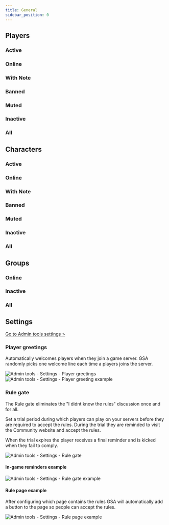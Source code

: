 ```yaml
---
title: General
sidebar_position: 0
---
```


## Players

### Active

### Online

### With Note

### Banned

### Muted

### Inactive

### All


## Characters

### Active

### Online

### With Note

### Banned

### Muted

### Inactive

### All


## Groups

### Online

### Inactive

### All


## Settings

[Go to Admin tools settings >](https://dash.gameserverapp.com/admintools/settings)

### Player greetings
Automatically welcomes players when they join a game server. GSA randomly picks one welcome line each time a players joins the server.

![Admin tools - Settings - Player greetings](/img/dashboard/admin_tools/general/settings_greetings.jpg)
![Admin tools - Settings - Player greeting example](/img/dashboard/admin_tools/general/player_greeting_example.jpg)

### Rule gate
The Rule gate eliminates the "I didnt know the rules" discussion once and for all.

Set a trial period during which players can play on your servers before they are required to accept the rules. During the trial they are reminded to visit the Community website and accept the rules.

When the trial expires the player receives a final reminder and is kicked when they fail to comply.

![Admin tools - Settings - Rule gate](/img/dashboard/admin_tools/general/settings_rulegate.jpg)

#### In-game reminders example
![Admin tools - Settings - Rule gate example](/img/dashboard/admin_tools/general/rule_gate_example.jpg)

#### Rule page example
After configuring which page contains the rules GSA will automatically add a button to the page so people can accept the rules.

![Admin tools - Settings - Rule page example](/img/dashboard/admin_tools/general/rule_page_example.jpg)